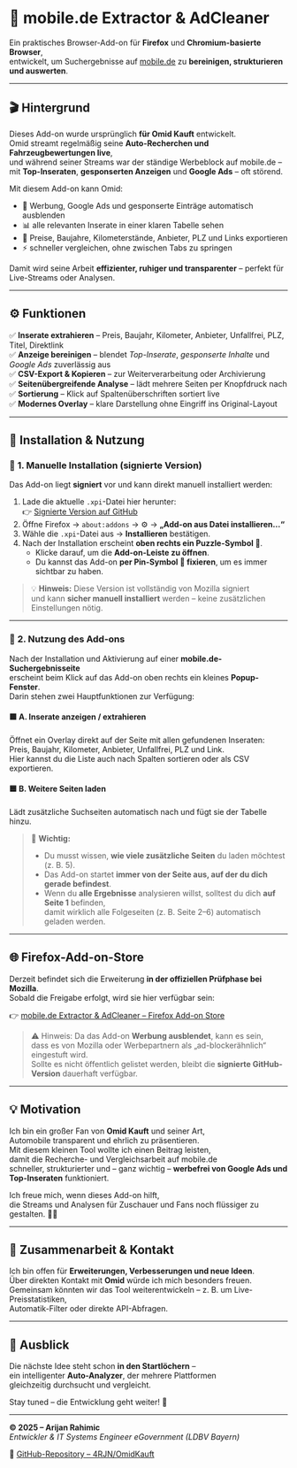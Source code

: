 # 🧩 mobile.de Extractor & AdCleaner

Ein praktisches Browser-Add-on für **Firefox** und **Chromium-basierte Browser**,  
entwickelt, um Suchergebnisse auf [mobile.de](https://www.mobile.de) zu **bereinigen, strukturieren und auswerten**.

---

## 🎬 Hintergrund

Dieses Add-on wurde ursprünglich **für Omid Kauft** entwickelt.  
Omid streamt regelmäßig seine **Auto-Recherchen und Fahrzeugbewertungen live**,  
und während seiner Streams war der ständige Werbeblock auf mobile.de –  
mit **Top-Inseraten**, **gesponserten Anzeigen** und **Google Ads** – oft störend.

Mit diesem Add-on kann Omid:

- 🧹 Werbung, Google Ads und gesponserte Einträge automatisch ausblenden  
- 📊 alle relevanten Inserate in einer klaren Tabelle sehen  
- 💾 Preise, Baujahre, Kilometerstände, Anbieter, PLZ und Links exportieren  
- ⚡ schneller vergleichen, ohne zwischen Tabs zu springen

Damit wird seine Arbeit **effizienter, ruhiger und transparenter** – perfekt für Live-Streams oder Analysen.

---

## ⚙️ Funktionen

✅ **Inserate extrahieren** – Preis, Baujahr, Kilometer, Anbieter, Unfallfrei, PLZ, Titel, Direktlink  
✅ **Anzeige bereinigen** – blendet *Top-Inserate*, *gesponserte Inhalte* und *Google Ads* zuverlässig aus  
✅ **CSV-Export & Kopieren** – zur Weiterverarbeitung oder Archivierung  
✅ **Seitenübergreifende Analyse** – lädt mehrere Seiten per Knopfdruck nach  
✅ **Sortierung** – Klick auf Spaltenüberschriften sortiert live  
✅ **Modernes Overlay** – klare Darstellung ohne Eingriff ins Original-Layout

---

## 🧭 Installation & Nutzung

### 🔹 **1. Manuelle Installation (signierte Version)**

Das Add-on liegt **signiert** vor und kann direkt manuell installiert werden:

1. Lade die aktuelle `.xpi`-Datei hier herunter:  
   👉 [Signierte Version auf GitHub](https://github.com/4RJN/OmidKauft/blob/main/mobile.de%2FBrowser_Add-On%2Fc78596c013704a33bd60-1.0.1.xpi)
2. Öffne Firefox → `about:addons` → ⚙️ → **„Add-on aus Datei installieren…“**  
3. Wähle die `.xpi`-Datei aus → **Installieren** bestätigen.  
4. Nach der Installation erscheint **oben rechts ein Puzzle-Symbol 🧩**.  
   - Klicke darauf, um die **Add-on-Leiste zu öffnen**.  
   - Du kannst das Add-on **per Pin-Symbol 📌 fixieren**, um es immer sichtbar zu haben.  

> 💡 **Hinweis:** Diese Version ist vollständig von Mozilla signiert  
> und kann **sicher manuell installiert** werden – keine zusätzlichen Einstellungen nötig.

---

### 🔹 **2. Nutzung des Add-ons**

Nach der Installation und Aktivierung auf einer **mobile.de-Suchergebnisseite**  
erscheint beim Klick auf das Add-on oben rechts ein kleines **Popup-Fenster**.  
Darin stehen zwei Hauptfunktionen zur Verfügung:

#### 🟩 **A. Inserate anzeigen / extrahieren**
Öffnet ein Overlay direkt auf der Seite mit allen gefundenen Inseraten:  
Preis, Baujahr, Kilometer, Anbieter, Unfallfrei, PLZ und Link.  
Hier kannst du die Liste auch nach Spalten sortieren oder als CSV exportieren.

#### 🟦 **B. Weitere Seiten laden**
Lädt zusätzliche Suchseiten automatisch nach und fügt sie der Tabelle hinzu.  

> 🔸 **Wichtig:**  
> - Du musst wissen, **wie viele zusätzliche Seiten** du laden möchtest (z. B. 5).  
> - Das Add-on startet **immer von der Seite aus, auf der du dich gerade befindest**.  
> - Wenn du **alle Ergebnisse** analysieren willst, solltest du dich **auf Seite 1** befinden,  
>   damit wirklich alle Folgeseiten (z. B. Seite 2–6) automatisch geladen werden.

---

## 🌐 Firefox-Add-on-Store

Derzeit befindet sich die Erweiterung **in der offiziellen Prüfphase bei Mozilla**.  
Sobald die Freigabe erfolgt, wird sie hier verfügbar sein:

👉 [mobile.de Extractor & AdCleaner – Firefox Add-on Store](https://addons.mozilla.org/de/firefox/addon/mobilede-extractor-adcleaner/)

> ⚠️ Hinweis: Da das Add-on **Werbung ausblendet**, kann es sein,  
> dass es von Mozilla oder Werbepartnern als „ad-blockerähnlich“ eingestuft wird.  
> Sollte es nicht öffentlich gelistet werden, bleibt die **signierte GitHub-Version** dauerhaft verfügbar.

---

## 💡 Motivation

Ich bin ein großer Fan von **Omid Kauft** und seiner Art,  
Automobile transparent und ehrlich zu präsentieren.  
Mit diesem kleinen Tool wollte ich einen Beitrag leisten,  
damit die Recherche- und Vergleichsarbeit auf mobile.de  
schneller, strukturierter und – ganz wichtig – **werbefrei von Google Ads und Top-Inseraten** funktioniert.

Ich freue mich, wenn dieses Add-on hilft,  
die Streams und Analysen für Zuschauer und Fans noch flüssiger zu gestalten. 🚗💨

---

## 🤝 Zusammenarbeit & Kontakt

Ich bin offen für **Erweiterungen, Verbesserungen und neue Ideen**.  
Über direkten Kontakt mit **Omid** würde ich mich besonders freuen.  
Gemeinsam könnten wir das Tool weiterentwickeln – z. B. um Live-Preisstatistiken,  
Automatik-Filter oder direkte API-Abfragen.

---

## 🚀 Ausblick

Die nächste Idee steht schon **in den Startlöchern** –  
ein intelligenter **Auto-Analyzer**, der mehrere Plattformen  
gleichzeitig durchsucht und vergleicht.

Stay tuned – die Entwicklung geht weiter! 🔧

---

**© 2025 – Arijan Rahimic**  
*Entwickler & IT Systems Engineer eGovernment (LDBV Bayern)*

🔗 [GitHub-Repository – 4RJN/OmidKauft](https://github.com/4RJN/OmidKauft)